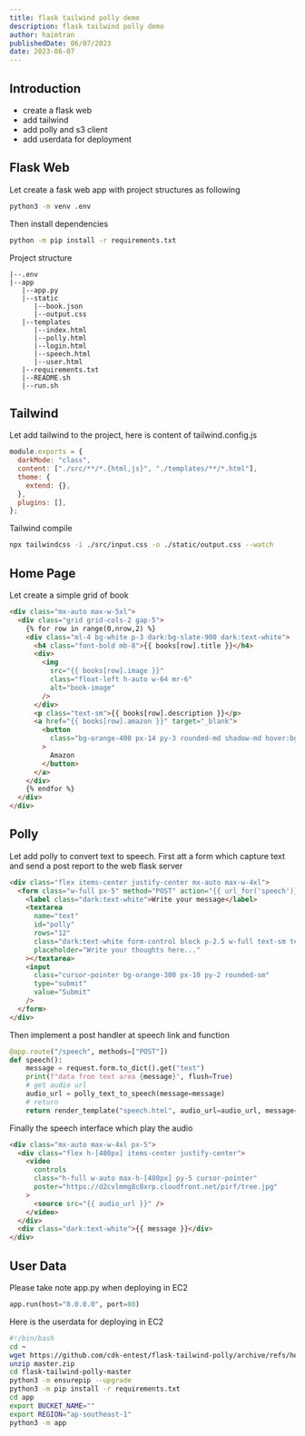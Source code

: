 ```yaml
---
title: flask tailwind polly demo
description: flask tailwind polly demo
author: haimtran
publishedDate: 06/07/2023
date: 2023-06-07
---
```


## Introduction

- create a flask web
- add tailwind
- add polly and s3 client
- add userdata for deployment

## Flask Web

Let create a fask web app with project structures as following

```bash
python3 -m venv .env
```

Then install dependencies

```bash
python -m pip install -r requirements.txt
```

Project structure

```
|--.env
|--app
   |--app.py
   |--static
      |--book.json
      |--output.css
   |--templates
      |--index.html
      |--polly.html
      |--login.html
      |--speech.html
      |--user.html
   |--requirements.txt
   |--README.sh
   |--run.sh
```

## Tailwind

Let add tailwind to the project, here is content of tailwind.config.js

```js
module.exports = {
  darkMode: "class",
  content: ["./src/**/*.{html,js}", "./templates/**/*.html"],
  theme: {
    extend: {},
  },
  plugins: [],
};
```

Tailwind compile

```bash
npx tailwindcss -i ./src/input.css -o ./static/output.css --watch
```

## Home Page

Let create a simple grid of book

```html
<div class="mx-auto max-w-5xl">
  <div class="grid grid-cols-2 gap-5">
    {% for row in range(0,nrow,2) %}
    <div class="ml-4 bg-white p-3 dark:bg-slate-900 dark:text-white">
      <h4 class="font-bold mb-8">{{ books[row].title }}</h4>
      <div>
        <img
          src="{{ books[row].image }}"
          class="float-left h-auto w-64 mr-6"
          alt="book-image"
        />
      </div>
      <p class="text-sm">{{ books[row].description }}</p>
      <a href="{{ books[row].amazon }}" target="_blank">
        <button
          class="bg-orange-400 px-14 py-3 rounded-md shadow-md hover:bg-orange-500 mt-2"
        >
          Amazon
        </button>
      </a>
    </div>
    {% endfor %}
  </div>
</div>
```

## Polly

Let add polly to convert text to speech. First att a form which capture text and send a post report to the web flask server

```html
<div class="flex items-center justify-center mx-auto max-w-4xl">
  <form class="w-full px-5" method="POST" action="{{ url_for('speech')}} ">
    <label class="dark:text-white">Write your message</label>
    <textarea
      name="text"
      id="polly"
      rows="12"
      class="dark:text-white form-control block p-2.5 w-full text-sm text-gray-900 bg-gray-50 rounded-lg border border-gray-300 focus:ring-blue-500 focus:border-blue-500 dark:bg-gray-700 dark:border-gray-600 dark:placeholder-gray-400 dark:text-white dark:focus:ring-blue-500 dark:focus:border-blue-500 my-5"
      placeholder="Write your thoughts here..."
    ></textarea>
    <input
      class="cursor-pointer bg-orange-300 px-10 py-2 rounded-sm"
      type="submit"
      value="Submit"
    />
  </form>
</div>
```

Then implement a post handler at speech link and function

```py
@app.route("/speech", methods=["POST"])
def speech():
    message = request.form.to_dict().get("text")
    print(f"data from text area {message}", flush=True)
    # get audio url
    audio_url = polly_text_to_speech(message=message)
    # return
    return render_template("speech.html", audio_url=audio_url, message=message)
```

Finally the speech interface which play the audio

```html
<div class="mx-auto max-w-4xl px-5">
  <div class="flex h-[480px] items-center justify-center">
    <video
      controls
      class="h-full w-auto max-h-[480px] py-5 cursor-pointer"
      poster="https://d2cvlmmg8c0xrp.cloudfront.net/pirf/tree.jpg"
    >
      <source src="{{ audio_url }}" />
    </video>
  </div>
  <div class="dark:text-white">{{ message }}</div>
</div>
```

## User Data

Please take note app.py when deploying in EC2

```py
app.run(host="0.0.0.0", port=80)
```

Here is the userdata for deploying in EC2

```bash
#!/bin/bash
cd ~
wget https://github.com/cdk-entest/flask-tailwind-polly/archive/refs/heads/master.zip
unzip master.zip
cd flask-tailwind-polly-master
python3 -m ensurepip --upgrade
python3 -m pip install -r requirements.txt
cd app
export BUCKET_NAME=""
export REGION="ap-southeast-1"
python3 -m app
```
